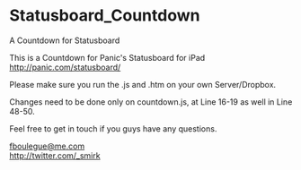 Statusboard_Countdown
=====================

A Countdown for Statusboard

This is a Countdown for Panic's Statusboard for iPad
http://panic.com/statusboard/

Please make sure you run the .js and .htm on your own Server/Dropbox.

Changes need to be done only on countdown.js, at Line 16-19 as well in Line 48-50.


Feel free to get in touch if you guys have any questions.

fboulegue@me.com<br>
http://twitter.com/_smirk 


